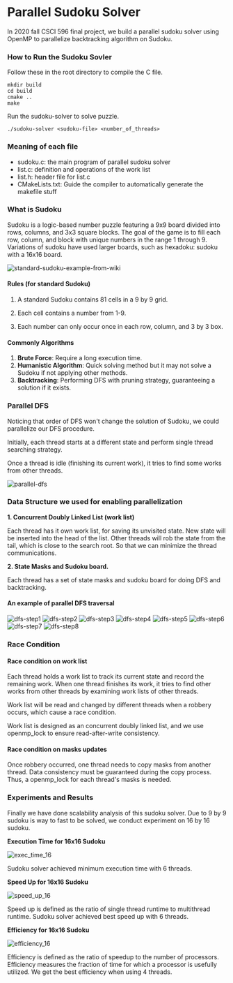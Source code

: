 # Parallel Sudoku Solver

In 2020 fall CSCI 596 final project, we build a parallel sudoku solver using OpenMP to parallelize backtracking algorithm on Sudoku. 

### How to Run the Sudoku Sovler

Follow these in the root directory to compile the C file.
```shell
mkdir build
cd build
cmake ..
make
```
Run the sudoku-solver to solve <sudoku-file> puzzle.
```shell
./sudoku-solver <sudoku-file> <number_of_threads>
```

### Meaning of each file

- sudoku.c: the main program of parallel sudoku solver
- list.c: definition and operations of the work list
- list.h: header file for list.c
- CMakeLists.txt: Guide the compiler to automatically generate the makefile stuff


### What is Sudoku
Sudoku is a logic-based number puzzle featuring a 9x9 board divided into rows, columns, and 3x3 square blocks. The goal of the game is to fill each row, column, and block with unique numbers in the range 1 through 9. Variations of sudoku have used larger boards, such as hexadoku: sudoku with a 16x16 board.

![standard-sudoku-example-from-wiki](pic/sudoku-example.png)


#### Rules (for standard Sudoku)

1. A standard Sudoku contains 81 cells in a 9 by 9 grid. 

2. Each cell contains a number from 1-9. 

3. Each number can only occur once in each row, column, and 3 by 3 box.

#### Commonly Algorithms

1. **Brute Force**: Require a long execution time.
2. **Humanistic Algorithm**: Quick solving method but it may not solve a Sudoku if not applying other methods.
3. **Backtracking**: Performing DFS with pruning strategy, guaranteeing a solution if it exists.


### Parallel DFS

Noticing that order of DFS won't change the solution of Sudoku, we could parallelize our DFS procedure.

Initially, each thread starts at a different state and perform single thread searching strategy.

Once a thread is idle (finishing its current work), it tries to find some works from other threads.

![parallel-dfs](pic/parallel-dfs.png)

### Data Structure we used for enabling parallelization

**1. Concurrent Doubly Linked List (work list)**

Each thread has it own work list, for saving its unvisited state.
New state will be inserted into the head of the list. 
Other threads will rob the state from the tail, which is close to the search root. So that we can minimize the thread communications.

**2. State Masks and Sudoku board.**

Each thread has a set of state masks and sudoku board for doing DFS and backtracking.

#### An example of parallel DFS traversal

![dfs-step1](pic/dfs-step1.png)
![dfs-step2](pic/dfs-step2.png)
![dfs-step3](pic/dfs-step3.png)
![dfs-step4](pic/dfs-step4.png)
![dfs-step5](pic/dfs-step5.png)
![dfs-step6](pic/dfs-step6.png)
![dfs-step7](pic/dfs-step7.png)
![dfs-step8](pic/dfs-step8.png)


### Race Condition

#### Race condition on work list

Each thread holds a work list to track its current state and record the remaining work. When one thread finishes its work, it tries to find other works from other threads by examining work lists of other threads.

Work list will be read and changed by different threads when a robbery occurs, which cause a race condition.
 
Work list is designed as an concurrent doubly linked list, and we use openmp_lock to ensure read-after-write consistency.

#### Race condition on masks updates

Once robbery occurred, one thread needs to copy masks from another thread. Data consistency must be guaranteed during the copy process. 
Thus, a openmp_lock for each thread's masks is needed.


### Experiments and Results

Finally we have done scalability analysis of this sudoku solver. Due to 9 by 9 sudoku is way to fast to be solved, we conduct experiment on 16 by 16 sudoku.

**Execution Time for 16x16 Sudoku**

![exec_time_16](pic/exec_time_16.png)

Sudoku solver achieved minimum execution time with 6 threads.

**Speed Up for 16x16 Sudoku**

![speed_up_16](pic/speed_up_16.png)

Speed up is defined as the ratio of single thread runtime to multithread runtime. Sudoku solver achieved best speed up with 6 threads.

**Efficiency for 16x16 Sudoku**

![efficiency_16](pic/efficiency_16.png)

Efficiency is defined as the ratio of speedup to the number of processors. Efficiency measures the fraction of time for which a processor is usefully utilized. We get the best efficiency when using 4 threads.



